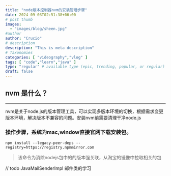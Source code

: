 ```yaml
---
title: "node版本控制器nvm的安装管理步骤"
date: 2024-09-03T02:51:38+06:00
# post thumb
images:
  - "images/blog/sheen.jpg"
#author
author: "Crucio"
# description
description: "This is meta description"
# Taxonomies
categories: [ "videography","vlog" ]
tags: [ "code","learn","java" ]
type: "regular" # available type (epic, trending, popular, or regular)
draft: false
---
```


## nvm 是什么？
<hr>
nvm是关于node.js的版本管理工具，可以实现多版本环境的切换，根据需求变更版本环境，解决版本不兼容的问题。安装nvm前需要清理干净node.js

### 操作步骤，系统为mac,window直接官网下载安装包。



```shell
npm install --legacy-peer-deps --registry=https://registry.npmmirror.com 
```

> 该命令为消除nodejs包中的的版本强关联，从淘宝的镜像中拉取相关的包

// todo JavaMailSenderImpl 邮件类的学习



